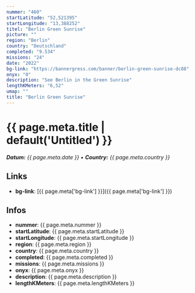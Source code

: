 ```yaml
---
nummer: "460"
startLatitude: "52,521395"
startLongitude: "13,388252"
titel: "Berlin Green Sunrise"
picture: ""
region: "Berlin"
country: "Deutschland"
completed: "9.534"
missions: "24"
date: "2022"
bg-link: "https://bannergress.com/banner/berlin-green-sunrise-dc88"
onyx: "0"
description: "See Berlin in the Green Sunrise"
lengthKMeters: "6,52"
umap: ""
title: "Berlin Green Sunrise"
---
```

# {{ page.meta.title | default('Untitled') }}

_**Datum:** {{ page.meta.date }} • **Country:** {{ page.meta.country }}_

## Links
- **bg-link**: [{{ page.meta['bg-link'] }}]({{ page.meta['bg-link'] }})

## Infos
- **nummer**: {{ page.meta.nummer }}
- **startLatitude**: {{ page.meta.startLatitude }}
- **startLongitude**: {{ page.meta.startLongitude }}
- **region**: {{ page.meta.region }}
- **country**: {{ page.meta.country }}
- **completed**: {{ page.meta.completed }}
- **missions**: {{ page.meta.missions }}
- **onyx**: {{ page.meta.onyx }}
- **description**: {{ page.meta.description }}
- **lengthKMeters**: {{ page.meta.lengthKMeters }}
